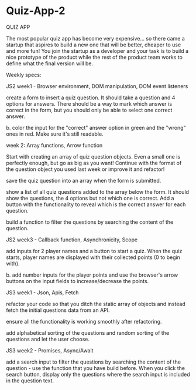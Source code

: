 # Quiz-App-2

QUIZ APP

The most popular quiz app has become very expensive... so there came a startup that aspires to build a new one that will be better, cheaper to use and more fun! You join the startup as a developer and your task is to build a nice prototype of the product while the rest of the product team works to define what the final version will be.

Weekly specs:

JS2 week1 - Browser environment, DOM manipulation, DOM event listeners

 create a form to insert a quiz question. It should take a question and 4 options for answers. There should be a way to mark which answer is correct in the form, but you should only be able to select one correct answer.

b. color the input for the "correct" answer option in green and the "wrong" ones in red. Make sure it's still readable.


week 2: Array functions, Arrow function

Start with creating an array of quiz question objects. Even a small one is perfectly enough, but go as big as you want! Continue with the format of the question object you used last week or improve it and refactor!

 save the quiz question into an array when the form is submitted.

 show a list of all quiz questions added to the array below the form. It should show the questions, the 4 options but not which one is correct. Add a button with the functionality to reveal which is the correct answer for each question.

 build a function to filter the questions by searching the content of the question.

JS2 week3 - Callback function, Asynchronicity, Scope

 add inputs for 2 player names and a button to start a quiz. When the quiz starts, player names are displayed with their collected points (0 to begin with).


b. add number inputs for the player points and use the browser's arrow buttons on the input fields to increase/decrease the points.

JS3 week1 - Json, Apis, Fetch

 refactor your code so that you ditch the static array of objects and instead fetch the initial questions data from an API.

 ensure all the functionality is working smoothly after refactoring.

 add alphabetical sorting of the questions and random sorting of the questions and let the user choose.

JS3 week2 - Promises, Async/Await


 add a search input to filter the questions by searching the content of the question - use the function that you have build before. When you click the search button, display only the questions where the search input is included in the question text.


